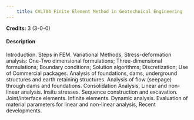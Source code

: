 ```yaml
---
    title: CVL704 Finite Element Method in Geotechnical Engineering
---
```

**Credits:** 3 (3-0-0)



#### Description 
Introduction. Steps in FEM. Variational Methods, Stress-deformation analysis: One-Two dimensional formulations; Three-dimensional formulations; Boundary conditions; Solution algorithms; Discretization; Use of Commercial packages. Analysis of foundations, dams, underground structures and earth retaining structures. Analysis of flow (seepage) through dams and foundations. Consolidation Analysis, Linear and non-linear analysis. Insitu stresses. Sequence construction and excavation. Joint/interface elements. Infinite elements. Dynamic analysis. Evaluation of material parameters for linear and non-linear analysis, Recent developments.